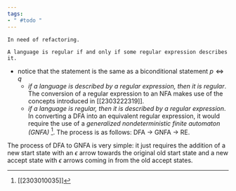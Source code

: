 ```yaml
---
tags:
- " #todo "
---
```


```ad-caution
In need of refactoring.
```

```ad-abstract
A language is regular if and only if some regular expression describes it.
```
- notice that the statement is the same as a biconditional statement $p \iff q$
	- *if a language is described by a regular expression, then it is regular*. The conversion of a regular expression to an NFA makes use of the concepts introduced in [[2303222319]].
	- *if a language is regular, then it is described by a regular expression*. In converting a DFA into an equivalent regular expression, it would require the use of a *generalized nondeterministic finite automaton (GNFA)* [^1]. The process is as follows: DFA -> GNFA -> RE.
 
The process of DFA to GNFA is very simple: it just requires the addition of a new start state with an $\epsilon$ arrow towards the original old start state and a new accept state with $\epsilon$ arrows coming in from the old accept states. <!--SR:!2023-05-20,38,270!2023-05-19,37,270-->

[^1]: [[2303010035]]